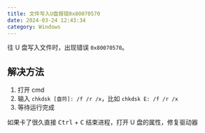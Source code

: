 ```yaml
---
title: 文件写入U盘报错0x80070570
date: 2024-03-24 12:43:34
category: Windows
---
```


往 U 盘写入文件时，出现错误 `0x80070570`。

## 解决方法

1. 打开 cmd
2. 输入 `chkdsk [盘符]: /f /r /x`，比如 `chkdsk E: /f /r /x`
3. 等待运行完成

如果卡了很久直接 <kbd>Ctrl</kbd> + <kbd>C</kbd> 结束进程，打开 U 盘的属性，修复驱动器
